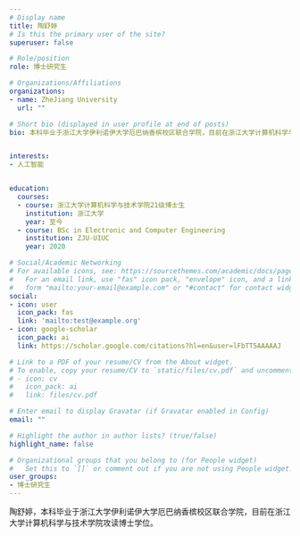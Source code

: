 ```yaml
---
# Display name
title: 陶舒婷
# Is this the primary user of the site?
superuser: false

# Role/position
role: 博士研究生

# Organizations/Affiliations
organizations:
- name: ZheJiang University
  url: ""

# Short bio (displayed in user profile at end of posts)
bio: 本科毕业于浙江大学伊利诺伊大学厄巴纳香槟校区联合学院，目前在浙江大学计算机科学与技术学院攻读博士学位。


interests:
- 人工智能


education:
  courses:
  - course: 浙江大学计算机科学与技术学院21级博士生
    institution: 浙江大学
    year: 至今
  - course: BSc in Electronic and Computer Engineering
    institution: ZJU-UIUC
    year: 2020

# Social/Academic Networking
# For available icons, see: https://sourcethemes.com/academic/docs/page-builder/#icons
#   For an email link, use "fas" icon pack, "envelope" icon, and a link in the
#   form "mailto:your-email@example.com" or "#contact" for contact widget.
social:
- icon: user
  icon_pack: fas
  link: 'mailto:test@example.org'
- icon: google-scholar
  icon_pack: ai
  link: https://scholar.google.com/citations?hl=en&user=lFbTT5AAAAAJ

# Link to a PDF of your resume/CV from the About widget.
# To enable, copy your resume/CV to `static/files/cv.pdf` and uncomment the lines below.
# - icon: cv
#   icon_pack: ai
#   link: files/cv.pdf

# Enter email to display Gravatar (if Gravatar enabled in Config)
email: ""

# Highlight the author in author lists? (true/false)
highlight_name: false

# Organizational groups that you belong to (for People widget)
#   Set this to `[]` or comment out if you are not using People widget.
user_groups:
- 博士研究生
---
```

陶舒婷，本科毕业于浙江大学伊利诺伊大学厄巴纳香槟校区联合学院，目前在浙江大学计算机科学与技术学院攻读博士学位。
